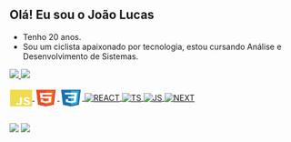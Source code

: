 ## Olá! Eu sou o João Lucas
- Tenho 20 anos.
- Sou um ciclista apaixonado por tecnologia, estou cursando Análise e Desenvolvimento de Sistemas.
 <div>
<div align="">
  <a href="https://github.com/JoaoLGR">
  <img height="180em" src="https://github-readme-stats.vercel.app/api?username=JoaoLGR&show_icons=true&theme=highcontrast&include_all_commits=true&count_private=true"/>
  <img height="180em" src="https://github-readme-stats.vercel.app/api/top-langs/?username=JoaoLGR&layout=compact&langs_count=7&theme=highcontrast"/>
</div>
<div style="display: inline_block"><br>
  <img align="center" alt="JavaScript" height="30" width="40" src="https://raw.githubusercontent.com/devicons/devicon/master/icons/javascript/javascript-plain.svg">
  <img align="center" alt="HTML" height="30" width="40" src="https://raw.githubusercontent.com/devicons/devicon/master/icons/html5/html5-original.svg">
  <img align="center" alt="CSS" height="30" width="40" src="https://raw.githubusercontent.com/devicons/devicon/master/icons/css3/css3-original.svg">
  <img align="center" alt="REACT" height="30" wigth="40" src="https://cdn.jsdelivr.net/gh/devicons/devicon/icons/react/react-original.svg" />
  <img align="center" alt="TS" height="30" wigth="40" src="https://cdn.jsdelivr.net/gh/devicons/devicon/icons/typescript/typescript-original.svg" />
  <img align="center" alt="JS" height="30" wigth="40" src="https://cdn.jsdelivr.net/gh/devicons/devicon/icons/javascript/javascript-plain.svg" />
  <img align="center" alt="NEXT" height="30" wigth="40" src="https://cdn.jsdelivr.net/gh/devicons/devicon/icons/nextjs/nextjs-original.svg" />
          
</div>
  
  ##
 
<div> 
 <a href="https://www.linkedin.com/in/joão-lucas-gomes-rocha-2873b1207/" target="_blank"><img src="https://img.shields.io/badge/-LinkedIn-%230077B5?style=for-the-badge&logo=linkedin&logoColor=white" target="_blank"></a> 
 <a href="https://www.instagram.com/joaogomeslucas/" target="_blank"><img src="https://img.shields.io/badge/-Instagram-%23E4405F?style=for-the-badge&logo=instagram&logoColor=white" target="_blank"></a>
</div>
